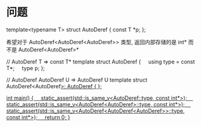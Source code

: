 
# 问题
template<typename T>
struct AutoDeref {
    const T *p;
};

希望对于 AutoDeref<AutoDeref<AutoDeref<int>>> 类型, 返回内部存储的是 int* 而不是 AutoDeref<AutoDeref<int>>*




// AutoDeref T => const T*
template<typename T>
struct AutoDeref {
    using type = const T*;
    type p;
};

// AutoDeref AutoDeref U => AutoDeref U
template<typename U>
struct AutoDeref<AutoDeref<U>>: AutoDeref<U> { };

int main()
{
    static_assert(std::is_same_v<AutoDeref<int>::type, const int*>);
    static_assert(std::is_same_v<AutoDeref<AutoDeref<int>>::type, const int*>);
    static_assert(std::is_same_v<AutoDeref<AutoDeref<AutoDeref<int>>>::type, const int*>);
    return 0;
}
